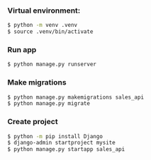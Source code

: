 
### Virtual environment:
```bash
$ python -m venv .venv
$ source .venv/bin/activate
```


### Run app
```bash
$ python manage.py runserver
```


### Make migrations
```bash
$ python manage.py makemigrations sales_api
$ python manage.py migrate
```


### Create project
```bash
$ python -m pip install Django
$ django-admin startproject mysite
$ python manage.py startapp sales_api
```



